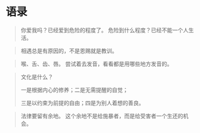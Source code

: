 # 语录

> 你爱我吗？已经爱到危险的程度了。 危险到什么程度？已经不能一个人生活。

> 相遇总是有原因的，不是恩赐就是教训。

> 喉、舌、齿、唇。 尝试着去发音，看看都是用哪些地方发音的。

> 文化是什么？
>
> 一是根据内心的修养；二是无需提醒的自觉；
>
> 三是以约束为前提的自由；四是为别人着想的善良。

> 法律要留有余地。 这个余地不是给施暴者，而是给受害者一个生还的机会。

